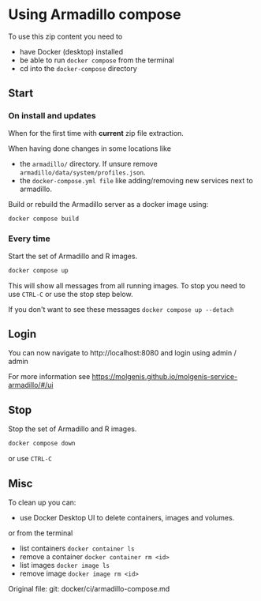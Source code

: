 # Using Armadillo compose

To use this zip content you need to
- have Docker (desktop) installed
- be able to run `docker compose` from the terminal
- cd into the `docker-compose` directory

## Start

### On install and updates

When for the first time with **current** zip file extraction.

When having done changes in some locations like
- the `armadillo/` directory. If unsure remove `armadillo/data/system/profiles.json`.
- the `docker-compose.yml file` like adding/removing new services next to armadillo.

Build or rebuild the Armadillo server as a docker image using:

```sh
docker compose build
```

### Every time

Start the set of Armadillo and R images.

```sh
docker compose up
```

This will show all messages from all running images. To stop you need to use `CTRL-C` or use the stop step below.

If you don't want to see these messages `docker compose up --detach`

## Login

You can now navigate to http://localhost:8080 and login using admin / admin

For more information see https://molgenis.github.io/molgenis-service-armadillo/#/ui

## Stop

Stop the set of Armadillo and R images.

```sh
docker compose down
```
or use `CTRL-C`

## Misc

To clean up you can:

- use Docker Desktop UI to delete containers, images and volumes.

or from the terminal

- list containers `docker container ls`
- remove a container `docker container rm <id>`
- list images `docker image ls`
- remove image `docker image rm <id>`

Original file: git: docker/ci/armadillo-compose.md
